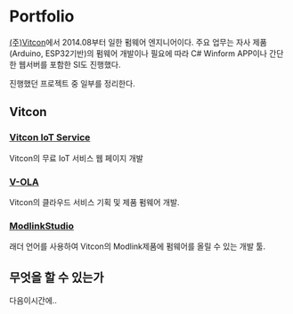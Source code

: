 # Portfolio
[(주)Vitcon](http://vitcon.co.kr/default/)에서 2014.08부터 일한 펌웨어 엔지니어이다.
주요 업무는 자사 제품(Arduino, ESP32기반)의 펌웨어 개발이나 필요에 따라 C# Winform APP이나 간단한 웹서버를 포함한 SI도 진행했다.

진행했던 프로젝트 중 일부를 정리한다.

## Vitcon

### [Vitcon IoT Service](https://iot.vitcon.co.kr/login/)
Vitcon의 무료 IoT 서비스 웹 페이지 개발

### [V-OLA](./V-OLA)
Vitcon의 클라우드 서비스 기획 및 제품 펌웨어 개발.

### [ModlinkStudio](./ModlinkStudio)
래더 언어를 사용하여 Vitcon의 Modlink제품에 펌웨어를 올릴 수 있는 개발 툴.


## 무엇을 할 수 있는가
다음이시간에..
